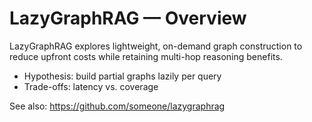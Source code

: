 # LazyGraphRAG — Overview

LazyGraphRAG explores lightweight, on-demand graph construction to reduce upfront costs while retaining multi-hop reasoning benefits.

- Hypothesis: build partial graphs lazily per query
- Trade-offs: latency vs. coverage

See also: https://github.com/someone/lazygraphrag

